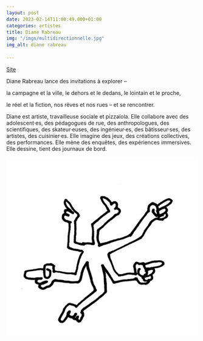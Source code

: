 ```yaml
---
layout: post
date: 2023-02-14T11:00:49.000+01:00
categories: artistes
title: Diane Rabreau
img: "/imgs/multidirectionnelle.jpg"
img_alt: diane rabreau

---
```

[Site](http://dianerabreau.fr/)

Diane Rabreau lance des invitations à explorer – 

la campagne et la ville, le dehors et le dedans, le lointain et le proche, 

le réel et la fiction, nos rêves et nos rues – et se rencontrer.

Diane est artiste, travailleuse sociale et pizzaïola. Elle collabore avec des adolescent·es, des pédagogues de rue, des anthropologues, des scientifiques, des skateur·euses, des ingénieur·es, des bâtisseur·ses, des artistes, des cuisinier·es. Elle imagine des jeux, des créations collectives, des performances. Elle mène des enquêtes, des expériences immersives. Elle dessine, tient des journaux de bord.

![](/imgs/multidirectionnelle.jpg)